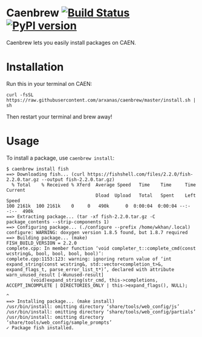 # Caenbrew [![Build Status](https://travis-ci.org/arxanas/caenbrew.svg?branch=master)](https://travis-ci.org/arxanas/caenbrew) [![PyPI version](https://img.shields.io/pypi/v/caenbrew.svg)](https://pypi.python.org/pypi/caenbrew)

Caenbrew lets you easily install packages on CAEN.

# Installation

Run this in your terminal on CAEN:

```
curl -fsSL https://raw.githubusercontent.com/arxanas/caenbrew/master/install.sh | sh
```

Then restart your terminal and brew away!

# Usage

To install a package, use `caenbrew install`:

```
$ caenbrew install fish
==> Downloading fish... (curl https://fishshell.com/files/2.2.0/fish-2.2.0.tar.gz --output fish-2.2.0.tar.gz)
  % Total    % Received % Xferd  Average Speed   Time    Time     Time  Current
                                 Dload  Upload   Total   Spent    Left  Speed
100 2161k  100 2161k    0     0   490k      0  0:00:04  0:00:04 --:--:--  490k
==> Extracting package... (tar -xf fish-2.2.0.tar.gz -C package_contents --strip-components 1)
==> Configuring package... (./configure --prefix /home/wkhan/.local)
configure: WARNING: doxygen version 1.8.5 found, but 1.8.7 required
==> Building package... (make)
FISH_BUILD_VERSION = 2.2.0
complete.cpp: In member function ‘void completer_t::complete_cmd(const wcstring&, bool, bool, bool, bool)’:
complete.cpp:1153:123: warning: ignoring return value of ‘int expand_string(const wcstring&, std::vector<completion_t>&, expand_flags_t, parse_error_list_t*)’, declared with attribute warn_unused_result [-Wunused-result]
         (void)expand_string(str_cmd, this->completions, ACCEPT_INCOMPLETE | DIRECTORIES_ONLY | this->expand_flags(), NULL);
                                                                                                                           ^
==> Installing package... (make install)
/usr/bin/install: omitting directory ‘share/tools/web_config/js’
/usr/bin/install: omitting directory ‘share/tools/web_config/partials’
/usr/bin/install: omitting directory ‘share/tools/web_config/sample_prompts’
✓ Package fish installed.
```
